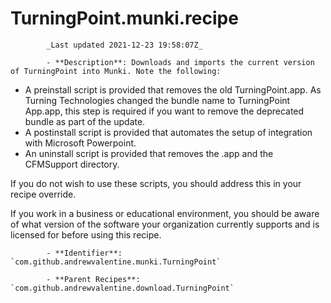 # TurningPoint.munki.recipe

            _Last updated 2021-12-23 19:58:07Z_

            - **Description**: Downloads and imports the current version of TurningPoint into Munki. Note the following:

- A preinstall script is provided that removes the old TurningPoint.app. As Turning Technologies changed the bundle name to TurningPoint App.app, this step is required if you want to remove the deprecated bundle as part of the update.
- A postinstall script is provided that automates the setup of integration with Microsoft Powerpoint.
- An uninstall script is provided that removes the .app and the CFMSupport directory.

If you do not wish to use these scripts, you should address this in your recipe override.

If you work in a business or educational environment, you should be aware of what version of the software your organization currently supports and is licensed for before using this recipe.

            - **Identifier**: `com.github.andrewvalentine.munki.TurningPoint`

            - **Parent Recipes**: `com.github.andrewvalentine.download.TurningPoint`